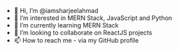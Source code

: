 - 👋 Hi, I’m @iamsharjeelahmad
- 👀 I’m interested in MERN Stack, JavaScript and Python
- 🌱 I’m currently learning MERN Stack
- 💞️ I’m looking to collaborate on ReactJS projects
- 📫 How to reach me - via my GitHub profile

<!---
iamsharjeelahmad/iamsharjeelahmad is a ✨ special ✨ repository because its `README.md` (this file) appears on your GitHub profile.
You can click the Preview link to take a look at your changes.
--->

